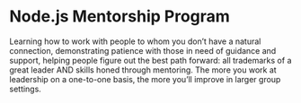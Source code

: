 # Node.js Mentorship Program

Learning how to work with people to whom you don’t have a natural connection, demonstrating patience with those in need of guidance and support, helping people figure out the best path forward: all trademarks of a great leader AND skills honed through mentoring.  The more you work at leadership on a one-to-one basis, the more you’ll improve in larger group settings. 

